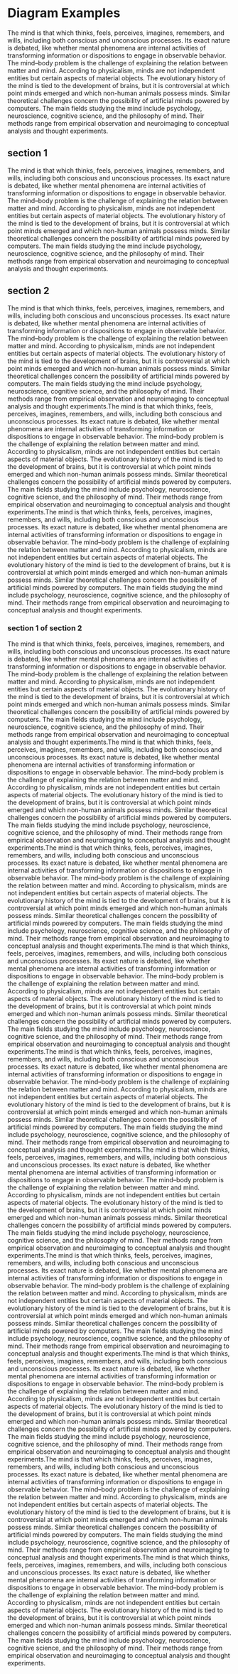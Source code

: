 # Diagram Examples
The mind is that which thinks, feels, perceives, imagines, remembers, and wills, including both conscious and unconscious processes. Its exact nature is debated, like whether mental phenomena are internal activities of transforming information or dispositions to engage in observable behavior. The mind–body problem is the challenge of explaining the relation between matter and mind. According to physicalism, minds are not independent entities but certain aspects of material objects. The evolutionary history of the mind is tied to the development of brains, but it is controversial at which point minds emerged and which non-human animals possess minds. Similar theoretical challenges concern the possibility of artificial minds powered by computers. The main fields studying the mind include psychology, neuroscience, cognitive science, and the philosophy of mind. Their methods range from empirical observation and neuroimaging to conceptual analysis and thought experiments.
## section 1
The mind is that which thinks, feels, perceives, imagines, remembers, and wills, including both conscious and unconscious processes. Its exact nature is debated, like whether mental phenomena are internal activities of transforming information or dispositions to engage in observable behavior. The mind–body problem is the challenge of explaining the relation between matter and mind. According to physicalism, minds are not independent entities but certain aspects of material objects. The evolutionary history of the mind is tied to the development of brains, but it is controversial at which point minds emerged and which non-human animals possess minds. Similar theoretical challenges concern the possibility of artificial minds powered by computers. The main fields studying the mind include psychology, neuroscience, cognitive science, and the philosophy of mind. Their methods range from empirical observation and neuroimaging to conceptual analysis and thought experiments.
## section 2
The mind is that which thinks, feels, perceives, imagines, remembers, and wills, including both conscious and unconscious processes. Its exact nature is debated, like whether mental phenomena are internal activities of transforming information or dispositions to engage in observable behavior. The mind–body problem is the challenge of explaining the relation between matter and mind. According to physicalism, minds are not independent entities but certain aspects of material objects. The evolutionary history of the mind is tied to the development of brains, but it is controversial at which point minds emerged and which non-human animals possess minds. Similar theoretical challenges concern the possibility of artificial minds powered by computers. The main fields studying the mind include psychology, neuroscience, cognitive science, and the philosophy of mind. Their methods range from empirical observation and neuroimaging to conceptual analysis and thought experiments.The mind is that which thinks, feels, perceives, imagines, remembers, and wills, including both conscious and unconscious processes. Its exact nature is debated, like whether mental phenomena are internal activities of transforming information or dispositions to engage in observable behavior. The mind–body problem is the challenge of explaining the relation between matter and mind. According to physicalism, minds are not independent entities but certain aspects of material objects. The evolutionary history of the mind is tied to the development of brains, but it is controversial at which point minds emerged and which non-human animals possess minds. Similar theoretical challenges concern the possibility of artificial minds powered by computers. The main fields studying the mind include psychology, neuroscience, cognitive science, and the philosophy of mind. Their methods range from empirical observation and neuroimaging to conceptual analysis and thought experiments.The mind is that which thinks, feels, perceives, imagines, remembers, and wills, including both conscious and unconscious processes. Its exact nature is debated, like whether mental phenomena are internal activities of transforming information or dispositions to engage in observable behavior. The mind–body problem is the challenge of explaining the relation between matter and mind. According to physicalism, minds are not independent entities but certain aspects of material objects. The evolutionary history of the mind is tied to the development of brains, but it is controversial at which point minds emerged and which non-human animals possess minds. Similar theoretical challenges concern the possibility of artificial minds powered by computers. The main fields studying the mind include psychology, neuroscience, cognitive science, and the philosophy of mind. Their methods range from empirical observation and neuroimaging to conceptual analysis and thought experiments.
### section 1 of section 2
The mind is that which thinks, feels, perceives, imagines, remembers, and wills, including both conscious and unconscious processes. Its exact nature is debated, like whether mental phenomena are internal activities of transforming information or dispositions to engage in observable behavior. The mind–body problem is the challenge of explaining the relation between matter and mind. According to physicalism, minds are not independent entities but certain aspects of material objects. The evolutionary history of the mind is tied to the development of brains, but it is controversial at which point minds emerged and which non-human animals possess minds. Similar theoretical challenges concern the possibility of artificial minds powered by computers. The main fields studying the mind include psychology, neuroscience, cognitive science, and the philosophy of mind. Their methods range from empirical observation and neuroimaging to conceptual analysis and thought experiments.The mind is that which thinks, feels, perceives, imagines, remembers, and wills, including both conscious and unconscious processes. Its exact nature is debated, like whether mental phenomena are internal activities of transforming information or dispositions to engage in observable behavior. The mind–body problem is the challenge of explaining the relation between matter and mind. According to physicalism, minds are not independent entities but certain aspects of material objects. The evolutionary history of the mind is tied to the development of brains, but it is controversial at which point minds emerged and which non-human animals possess minds. Similar theoretical challenges concern the possibility of artificial minds powered by computers. The main fields studying the mind include psychology, neuroscience, cognitive science, and the philosophy of mind. Their methods range from empirical observation and neuroimaging to conceptual analysis and thought experiments.The mind is that which thinks, feels, perceives, imagines, remembers, and wills, including both conscious and unconscious processes. Its exact nature is debated, like whether mental phenomena are internal activities of transforming information or dispositions to engage in observable behavior. The mind–body problem is the challenge of explaining the relation between matter and mind. According to physicalism, minds are not independent entities but certain aspects of material objects. The evolutionary history of the mind is tied to the development of brains, but it is controversial at which point minds emerged and which non-human animals possess minds. Similar theoretical challenges concern the possibility of artificial minds powered by computers. The main fields studying the mind include psychology, neuroscience, cognitive science, and the philosophy of mind. Their methods range from empirical observation and neuroimaging to conceptual analysis and thought experiments.The mind is that which thinks, feels, perceives, imagines, remembers, and wills, including both conscious and unconscious processes. Its exact nature is debated, like whether mental phenomena are internal activities of transforming information or dispositions to engage in observable behavior. The mind–body problem is the challenge of explaining the relation between matter and mind. According to physicalism, minds are not independent entities but certain aspects of material objects. The evolutionary history of the mind is tied to the development of brains, but it is controversial at which point minds emerged and which non-human animals possess minds. Similar theoretical challenges concern the possibility of artificial minds powered by computers. The main fields studying the mind include psychology, neuroscience, cognitive science, and the philosophy of mind. Their methods range from empirical observation and neuroimaging to conceptual analysis and thought experiments.The mind is that which thinks, feels, perceives, imagines, remembers, and wills, including both conscious and unconscious processes. Its exact nature is debated, like whether mental phenomena are internal activities of transforming information or dispositions to engage in observable behavior. The mind–body problem is the challenge of explaining the relation between matter and mind. According to physicalism, minds are not independent entities but certain aspects of material objects. The evolutionary history of the mind is tied to the development of brains, but it is controversial at which point minds emerged and which non-human animals possess minds. Similar theoretical challenges concern the possibility of artificial minds powered by computers. The main fields studying the mind include psychology, neuroscience, cognitive science, and the philosophy of mind. Their methods range from empirical observation and neuroimaging to conceptual analysis and thought experiments.The mind is that which thinks, feels, perceives, imagines, remembers, and wills, including both conscious and unconscious processes. Its exact nature is debated, like whether mental phenomena are internal activities of transforming information or dispositions to engage in observable behavior. The mind–body problem is the challenge of explaining the relation between matter and mind. According to physicalism, minds are not independent entities but certain aspects of material objects. The evolutionary history of the mind is tied to the development of brains, but it is controversial at which point minds emerged and which non-human animals possess minds. Similar theoretical challenges concern the possibility of artificial minds powered by computers. The main fields studying the mind include psychology, neuroscience, cognitive science, and the philosophy of mind. Their methods range from empirical observation and neuroimaging to conceptual analysis and thought experiments.The mind is that which thinks, feels, perceives, imagines, remembers, and wills, including both conscious and unconscious processes. Its exact nature is debated, like whether mental phenomena are internal activities of transforming information or dispositions to engage in observable behavior. The mind–body problem is the challenge of explaining the relation between matter and mind. According to physicalism, minds are not independent entities but certain aspects of material objects. The evolutionary history of the mind is tied to the development of brains, but it is controversial at which point minds emerged and which non-human animals possess minds. Similar theoretical challenges concern the possibility of artificial minds powered by computers. The main fields studying the mind include psychology, neuroscience, cognitive science, and the philosophy of mind. Their methods range from empirical observation and neuroimaging to conceptual analysis and thought experiments.The mind is that which thinks, feels, perceives, imagines, remembers, and wills, including both conscious and unconscious processes. Its exact nature is debated, like whether mental phenomena are internal activities of transforming information or dispositions to engage in observable behavior. The mind–body problem is the challenge of explaining the relation between matter and mind. According to physicalism, minds are not independent entities but certain aspects of material objects. The evolutionary history of the mind is tied to the development of brains, but it is controversial at which point minds emerged and which non-human animals possess minds. Similar theoretical challenges concern the possibility of artificial minds powered by computers. The main fields studying the mind include psychology, neuroscience, cognitive science, and the philosophy of mind. Their methods range from empirical observation and neuroimaging to conceptual analysis and thought experiments.The mind is that which thinks, feels, perceives, imagines, remembers, and wills, including both conscious and unconscious processes. Its exact nature is debated, like whether mental phenomena are internal activities of transforming information or dispositions to engage in observable behavior. The mind–body problem is the challenge of explaining the relation between matter and mind. According to physicalism, minds are not independent entities but certain aspects of material objects. The evolutionary history of the mind is tied to the development of brains, but it is controversial at which point minds emerged and which non-human animals possess minds. Similar theoretical challenges concern the possibility of artificial minds powered by computers. The main fields studying the mind include psychology, neuroscience, cognitive science, and the philosophy of mind. Their methods range from empirical observation and neuroimaging to conceptual analysis and thought experiments.The mind is that which thinks, feels, perceives, imagines, remembers, and wills, including both conscious and unconscious processes. Its exact nature is debated, like whether mental phenomena are internal activities of transforming information or dispositions to engage in observable behavior. The mind–body problem is the challenge of explaining the relation between matter and mind. According to physicalism, minds are not independent entities but certain aspects of material objects. The evolutionary history of the mind is tied to the development of brains, but it is controversial at which point minds emerged and which non-human animals possess minds. Similar theoretical challenges concern the possibility of artificial minds powered by computers. The main fields studying the mind include psychology, neuroscience, cognitive science, and the philosophy of mind. Their methods range from empirical observation and neuroimaging to conceptual analysis and thought experiments.




